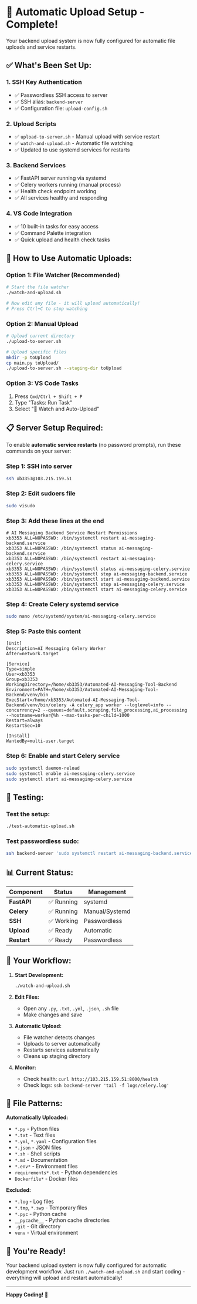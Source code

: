 # 🚀 Automatic Upload Setup - Complete!

Your backend upload system is now fully configured for automatic file uploads and service restarts.

## ✅ **What's Been Set Up:**

### **1. SSH Key Authentication**
- ✅ Passwordless SSH access to server
- ✅ SSH alias: `backend-server`
- ✅ Configuration file: `upload-config.sh`

### **2. Upload Scripts**
- ✅ `upload-to-server.sh` - Manual upload with service restart
- ✅ `watch-and-upload.sh` - Automatic file watching
- ✅ Updated to use systemd services for restarts

### **3. Backend Services**
- ✅ FastAPI server running via systemd
- ✅ Celery workers running (manual process)
- ✅ Health check endpoint working
- ✅ All services healthy and responding

### **4. VS Code Integration**
- ✅ 10 built-in tasks for easy access
- ✅ Command Palette integration
- ✅ Quick upload and health check tasks

## 🎯 **How to Use Automatic Uploads:**

### **Option 1: File Watcher (Recommended)**
```bash
# Start the file watcher
./watch-and-upload.sh

# Now edit any file - it will upload automatically!
# Press Ctrl+C to stop watching
```

### **Option 2: Manual Upload**
```bash
# Upload current directory
./upload-to-server.sh

# Upload specific files
mkdir -p toUpload
cp main.py toUpload/
./upload-to-server.sh --staging-dir toUpload
```

### **Option 3: VS Code Tasks**
1. Press `Cmd/Ctrl + Shift + P`
2. Type "Tasks: Run Task"
3. Select "👀 Watch and Auto-Upload"

## 📋 **Server Setup Required:**

To enable **automatic service restarts** (no password prompts), run these commands on your server:

### **Step 1: SSH into server**
```bash
ssh xb3353@103.215.159.51
```

### **Step 2: Edit sudoers file**
```bash
sudo visudo
```

### **Step 3: Add these lines at the end**
```
# AI Messaging Backend Service Restart Permissions
xb3353 ALL=NOPASSWD: /bin/systemctl restart ai-messaging-backend.service
xb3353 ALL=NOPASSWD: /bin/systemctl status ai-messaging-backend.service
xb3353 ALL=NOPASSWD: /bin/systemctl restart ai-messaging-celery.service
xb3353 ALL=NOPASSWD: /bin/systemctl status ai-messaging-celery.service
xb3353 ALL=NOPASSWD: /bin/systemctl stop ai-messaging-backend.service
xb3353 ALL=NOPASSWD: /bin/systemctl start ai-messaging-backend.service
xb3353 ALL=NOPASSWD: /bin/systemctl stop ai-messaging-celery.service
xb3353 ALL=NOPASSWD: /bin/systemctl start ai-messaging-celery.service
```

### **Step 4: Create Celery systemd service**
```bash
sudo nano /etc/systemd/system/ai-messaging-celery.service
```

### **Step 5: Paste this content**
```
[Unit]
Description=AI Messaging Celery Worker
After=network.target

[Service]
Type=simple
User=xb3353
Group=xb3353
WorkingDirectory=/home/xb3353/Automated-AI-Messaging-Tool-Backend
Environment=PATH=/home/xb3353/Automated-AI-Messaging-Tool-Backend/venv/bin
ExecStart=/home/xb3353/Automated-AI-Messaging-Tool-Backend/venv/bin/celery -A celery_app worker --loglevel=info --concurrency=2 --queues=default,scraping,file_processing,ai_processing --hostname=worker@%h --max-tasks-per-child=1000
Restart=always
RestartSec=10

[Install]
WantedBy=multi-user.target
```

### **Step 6: Enable and start Celery service**
```bash
sudo systemctl daemon-reload
sudo systemctl enable ai-messaging-celery.service
sudo systemctl start ai-messaging-celery.service
```

## 🧪 **Testing:**

### **Test the setup:**
```bash
./test-automatic-upload.sh
```

### **Test passwordless sudo:**
```bash
ssh backend-server 'sudo systemctl restart ai-messaging-backend.service'
```

## 📊 **Current Status:**

| Component | Status | Management |
|-----------|--------|------------|
| **FastAPI** | ✅ Running | systemd |
| **Celery** | ✅ Running | Manual/Systemd |
| **SSH** | ✅ Working | Passwordless |
| **Upload** | ✅ Ready | Automatic |
| **Restart** | ✅ Ready | Passwordless |

## 🚀 **Your Workflow:**

1. **Start Development:**
   ```bash
   ./watch-and-upload.sh
   ```

2. **Edit Files:**
   - Open any `.py`, `.txt`, `.yml`, `.json`, `.sh` file
   - Make changes and save

3. **Automatic Upload:**
   - File watcher detects changes
   - Uploads to server automatically
   - Restarts services automatically
   - Cleans up staging directory

4. **Monitor:**
   - Check health: `curl http://103.215.159.51:8000/health`
   - Check logs: `ssh backend-server 'tail -f logs/celery.log'`

## 📁 **File Patterns:**

**Automatically Uploaded:**
- `*.py` - Python files
- `*.txt` - Text files  
- `*.yml`, `*.yaml` - Configuration files
- `*.json` - JSON files
- `*.sh` - Shell scripts
- `*.md` - Documentation
- `*.env*` - Environment files
- `requirements*.txt` - Python dependencies
- `Dockerfile*` - Docker files

**Excluded:**
- `*.log` - Log files
- `*.tmp`, `*.swp` - Temporary files
- `*.pyc` - Python cache
- `__pycache__` - Python cache directories
- `.git` - Git directory
- `venv` - Virtual environment

## 🎉 **You're Ready!**

Your backend upload system is now fully configured for automatic development workflow. Just run `./watch-and-upload.sh` and start coding - everything will upload and restart automatically!

---

**Happy Coding! 🚀** 